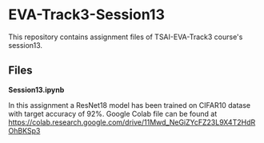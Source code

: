 # EVA-Track3-Session13
This repository contains assignment files of TSAI-EVA-Track3 course's session13.


## Files

**Session13.ipynb**

In this assignment a ResNet18 model has been trained on CIFAR10 datase with target accuracy of 92%.
Google Colab file can be found at https://colab.research.google.com/drive/11Mwd_NeGiZYcFZ23L9X4T2HdROhBKSp3
